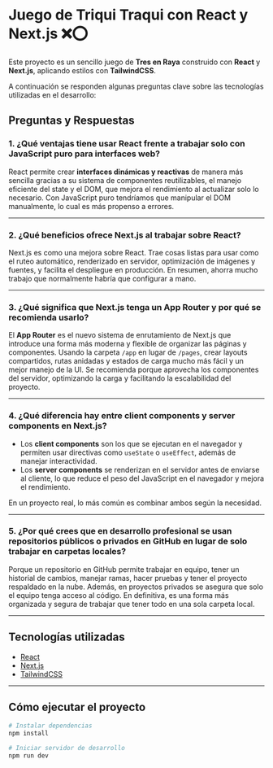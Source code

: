 # Juego de Triqui Traqui con React y Next.js  ❌⭕ 

Este proyecto es un sencillo juego de **Tres en Raya** construido con **React** y **Next.js**, aplicando estilos con **TailwindCSS**.  

A continuación se responden algunas preguntas clave sobre las tecnologías utilizadas en el desarrollo:

## Preguntas y Respuestas  

### 1. ¿Qué ventajas tiene usar React frente a trabajar solo con JavaScript puro para interfaces web?
React permite crear **interfaces dinámicas y reactivas** de manera más sencilla gracias a su sistema de componentes reutilizables, el manejo eficiente del state y el DOM, que mejora el rendimiento al actualizar solo lo necesario. Con JavaScript puro tendríamos que manipular el DOM manualmente, lo cual es más propenso a errores.  

---

### 2. ¿Qué beneficios ofrece Next.js al trabajar sobre React?
Next.js es como una mejora sobre React. Trae cosas listas para usar como el ruteo automático, renderizado en servidor, optimización de imágenes y fuentes, y facilita el despliegue en producción. En resumen, ahorra mucho trabajo que normalmente habría que configurar a mano.

---

### 3. ¿Qué significa que Next.js tenga un App Router y por qué se recomienda usarlo?
El **App Router** es el nuevo sistema de enrutamiento de Next.js que introduce una forma más moderna y flexible de organizar las páginas y componentes. Usando la carpeta `/app` en lugar de `/pages`, crear layouts compartidos, rutas anidadas y estados de carga mucho más fácil y un mejor manejo de la UI. Se recomienda porque aprovecha los componentes del servidor, optimizando la carga y facilitando la escalabilidad del proyecto.  

---

### 4. ¿Qué diferencia hay entre client components y server components en Next.js?
- Los **client components** son los que se ejecutan en el navegador y permiten usar directivas como `useState` o `useEffect`, además de manejar interactividad.  
- Los **server components** se renderizan en el servidor antes de enviarse al cliente, lo que reduce el peso del JavaScript en el navegador y mejora el rendimiento.  

En un proyecto real, lo más común es combinar ambos según la necesidad.  

---

### 5. ¿Por qué crees que en desarrollo profesional se usan repositorios públicos o privados en GitHub en lugar de solo trabajar en carpetas locales?
Porque un repositorio en GitHub permite trabajar en equipo, tener un historial de cambios, manejar ramas, hacer pruebas y tener el proyecto respaldado en la nube. Además, en proyectos privados se asegura que solo el equipo tenga acceso al código. En definitiva, es una forma más organizada y segura de trabajar que tener todo en una sola carpeta local.  

---

## Tecnologías utilizadas
- [React](https://react.dev/)  
- [Next.js](https://nextjs.org/)  
- [TailwindCSS](https://tailwindcss.com/)  

---

## Cómo ejecutar el proyecto
```bash
# Instalar dependencias
npm install

# Iniciar servidor de desarrollo
npm run dev